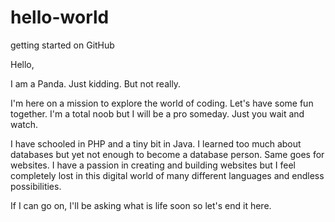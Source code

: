 # hello-world
getting started on GitHub

Hello, 

I am a Panda. Just kidding. But not really.

I'm here on a mission to explore the world of coding. Let's have some fun together. I'm a total noob but I will be a pro someday. Just you wait and watch.

I have schooled in PHP and a tiny bit in Java. I learned too much about databases but yet not enough to become a database person. Same goes for websites. I have a passion in creating and building websites but I feel completely lost in this digital world of many different languages and endless possibilities.

If I can go on, I'll be asking what is life soon so let's end it here.
